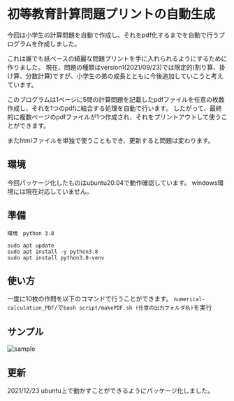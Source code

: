 # 初等教育計算問題プリントの自動生成

今回は小学生の計算問題を自動で作成し、それをpdf化するまでを自動で行うプログラムを作成しました。

これは誰でも紙ベースの綺麗な問題プリントを手に入れられるようにするために作りました。
現在、問題の種類はversion1(2021/09/23)では限定的(割り算、掛け算、分数計算)ですが、小学生の弟の成長とともに今後追加していこうと考えています。

このプログラムは1ページに5問の計算問題を記載したpdfファイルを任意の枚数作成し、それを1つのpdfに結合する処理を自動で行います。
したがって、最終的に複数ページのpdfファイルが1つ作成され、それをプリントアウトして使うことができます。


またhtmlファイルを単独で使うこともでき、更新すると問題は変わります。

## 環境
今回パッケージ化したものはubuntu20.04で動作確認しています。
windows環境には現在対応していません。

## 準備
```
環境　python 3.8

sudo apt update
sudo apt install -y python3.8
sudo apt install python3.8-venv
```
## 使い方
一度に10枚の作問を以下のコマンドで行うことができます。
```numerical-calculation_PDF/```で```bash script/makePDF.sh (任意の出力フォルダ名)```を実行

## サンプル
![sample](./sample.JPG)



## 更新
2021/12/23 ubuntu上で動かすことができるようにパッケージ化しました。

